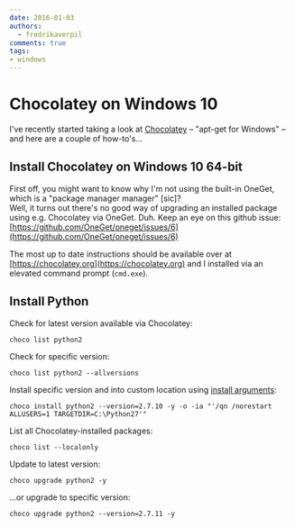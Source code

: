```yaml
---
date: 2016-01-03
authors:
  - fredrikaverpil
comments: true
tags:
- windows
---
```


# Chocolatey on Windows 10

I've recently started taking a look at [Chocolatey](https://chocolatey.org) –
"apt-get for Windows" – and here are a couple of how-to's...

<!-- more -->

## Install Chocolatey on Windows 10 64-bit

First off, you might want to know why I'm not using the built-in OneGet,
which is a "package manager manager" [sic]?  
Well, it turns out there's no good way of upgrading an installed package
using e.g. Chocolatey via OneGet. Duh. Keep an eye on this github issue:
[https://github.com/OneGet/oneget/issues/6](https://github.com/OneGet/oneget/issues/6)

The most up to date instructions should be available over at [https://chocolatey.org](https://chocolatey.org) and I installed via an
elevated command prompt (`cmd.exe`).


## Install Python

Check for latest version available via Chocolatey:

    choco list python2

Check for specific version:

    choco list python2 --allversions

Install specific version and into custom location using [install arguments](https://github.com/chocolatey/choco/wiki/CommandsInstall#options-and-switches):

    choco install python2 --version=2.7.10 -y -o -ia "'/qn /norestart ALLUSERS=1 TARGETDIR=C:\Python27'"

List all Chocolatey-installed packages:

    choco list --localonly

Update to latest version:

    choco upgrade python2 -y

...or upgrade to specific version:

    choco upgrade python2 --version=2.7.11 -y